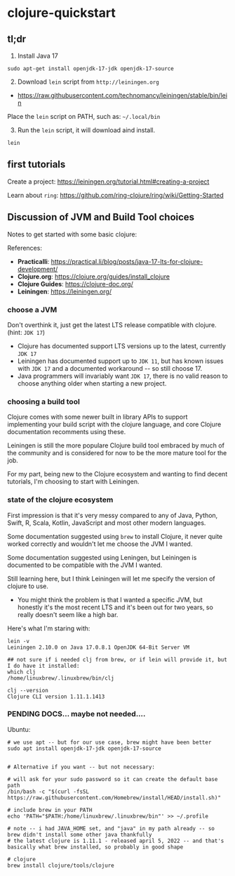 # clojure-quickstart

## tl;dr

1. Install Java 17

```
sudo apt-get install openjdk-17-jdk openjdk-17-source
```

2. Download `lein` script from `http://leiningen.org`

* https://raw.githubusercontent.com/technomancy/leiningen/stable/bin/lein

Place the `lein` script on PATH, such as: `~/.local/bin`

3. Run the `lein` script, it will download aind install.

```
lein
```

## first tutorials

Create a project: https://leiningen.org/tutorial.html#creating-a-project

Learn about `ring`: https://github.com/ring-clojure/ring/wiki/Getting-Started



## Discussion of JVM and Build Tool choices

Notes to get started with some basic clojure:

References:
* **Practicalli**: https://practical.li/blog/posts/java-17-lts-for-clojure-development/
* **Clojure.org**: https://clojure.org/guides/install_clojure
* **Clojure Guides**: https://clojure-doc.org/
* **Leiningen**: https://leiningen.org/

### choose a JVM

Don't overthink it, just get the latest LTS release compatible with clojure. (hint: `JDK 17`)
* Clojure has documented support LTS versions up to the latest, currently `JDK 17`
* Leiningen has documented support up to `JDK 11`, but has known issues with `JDK 17` and a documented workaround -- so still choose 17.
* Java programmers will invariably want `JDK 17`, there is no valid reason to choose anything older when starting a new project.


### choosing a build tool

Clojure comes with some newer built in library APIs to support implementing your build script with the clojure language, and core Clojure documentation recomments using these.

Leiningen is still the more populare Clojure build tool embraced by much of the community and is considered for now to be the more mature tool for the job.

For my part, being new to the Clojure ecosystem and wanting to find decent tutorials, I'm choosing to start with Leiningen.


### state of the clojure ecosystem

First impression is that it's very messy compared to any of Java, Python, Swift, R, Scala, Kotlin, JavaScript and most other modern languages.

Some documentation suggested using `brew` to install Clojure, it never quite worked correctly and wouldn't let me choose the JVM I wanted.

Some documentation suggested using Leningen, but Leiningen is documented to be compatible with the JVM I wanted.

Still learning here, but I think Leiningen will let me specify the version of clojure to use.

* You might think the problem is that I wanted a specific JVM, but honestly it's the most recent LTS and it's been out for two years, so really doesn't seem like a high bar.

Here's what I'm staring with:
```
lein -v
Leiningen 2.10.0 on Java 17.0.8.1 OpenJDK 64-Bit Server VM

## not sure if i needed clj from brew, or if lein will provide it, but I do have it installed:
which clj
/home/linuxbrew/.linuxbrew/bin/clj

clj --version
Clojure CLI version 1.11.1.1413
```






### PENDING DOCS... maybe not needed....

Ubuntu: 

```
# we use apt -- but for our use case, brew might have been better
sudo apt install openjdk-17-jdk openjdk-17-source


# Alternative if you want -- but not necessary:

# will ask for your sudo password so it can create the default base path
/bin/bash -c "$(curl -fsSL https://raw.githubusercontent.com/Homebrew/install/HEAD/install.sh)"

# include brew in your PATH
echo 'PATH="$PATH:/home/linuxbrew/.linuxbrew/bin"' >> ~/.profile

# note -- i had JAVA_HOME set, and "java" in my path already -- so brew didn't install some other java thankfully
# the latest clojure is 1.11.1 - released april 5, 2022 -- and that's basically what brew installed, so probably in good shape

# clojure
brew install clojure/tools/clojure
```




